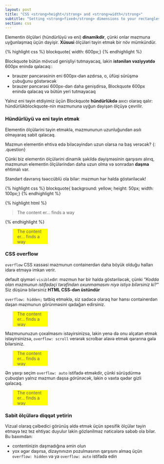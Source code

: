 ```yaml
---
layout: post
title: "CSS <strong>height</strong> and <strong>width</strong>"
subtitle: "Setting <strong>fixed</strong> dimensions to your rectangles"
section: css
---
```


Elementin ölçüləri (hündürlüyü və eni) **dinamikdir**, çünki onlar məzmuna uyğunlaşmaq üçün dəyişir. **Xüsusi** ölçüləri təyin etmək bir növ mümkündür.

{% highlight css %}
blockquote{ width: 600px;}
{% endhighlight %}

Blockquote bütün mövcud genişliyi tutmayacaq, lakin **istənilən vəziyyətdə** 600px enində qalacaq::

* brauzer pəncərəsinin eni 600px-dən azdırsa, o, üfüqi sürüşmə çubuğunu göstərəcək
* brauzer pəncərəsi 600px-dən daha genişdirsə, Blockquote 600px enində qalacaq və bütün yeri tutmayacaq

Yalnız eni təyin etdiyimiz üçün Blockquote **hündürlükdə** axıcı olaraq qalır: hündürlükblockquote-nin məzmununa uyğun dəyişən ölçüyə çevrilir.

### Hündürlüyü və eni təyin etmək

Elementin ölçülərini təyin etməklə, məzmununun uzunluğundan asılı olmayaraq sabit qalacaq.

Məzmun elementin ehtiva edə biləcəyindən uzun olarsa nə baş verəcək?
{: .question}

Çünki biz elementin ölçülərini dinamik şəkildə dəyişməsinin qarşısını alırıq, məzmunun elementin ölçülərindən daha uzun olma və sonradan **daşma** ehtimalı var.

Standart davranış təəccüblü ola bilər: məzmun hər halda göstəriləcək!

{% highlight css %}
blockquote{ background: yellow; height: 50px; width: 100px;}
{% endhighlight %}

{% highlight html %}
<blockquote>The content er... finds a way</blockquote>
{% endhighlight %}

<div class="result">
  <blockquote style="background: yellow; height: 50px; width: 100px;">The content er... finds a way</blockquote>
</div>

### CSS overflow

`overflow` CSS xassəsi məzmunun containerdən daha böyük olduğu halları idarə etməyə imkan verir.

default qiyməri `visible`dır: məzmun hər bir halda göstəriləcək, çünki _"Kodda olan məzmunun istifadəçi tərəfindən oxunmamasını niyə istiyə bilərsiniz ki?"_ Siz düşünə bilərsiniz **HTML CSS-dən üstündür**

`overflow: hidden;` tətbiq etməklə, siz sadəcə olaraq hər hansı containerdən daşan məzmunun görünməsini qadağan edirsiniz.

<div class="result">
  <blockquote style="background: yellow; height: 50px; overflow: hidden; width: 100px;">The content er... finds a way</blockquote>
</div>

Məzmununuzun çoxalmasını istəyirsinizsə, lakin yenə də onu əlçatan etmək istəyirsinizsə, `overflow: scroll` verərək scrolbar əlavə etmək qərarına gələ bilərsiniz.

<div class="result">
  <blockquote style="background: yellow; height: 50px; overflow: scroll; width: 100px;">The content er... finds a way</blockquote>
</div>

Ən yaxşı seçim `overflow: auto` istifadə etməkdir, çünki sürüşdürmə çubuqları yalnız məzmun daşsa _görünəcək_, lakin o vaxta qədər gizli qalacaq.

<div class="result">
  <blockquote style="background: yellow; height: 50px; overflow: auto; width: 100px;">The content er... finds a way</blockquote>
</div>

### Sabit ölçülərə diqqət yetirin

Vizual olaraq çəlbedici görünüş əldə etmək üçün spesifik ölçülər təyin etməyə tez tez ehtiyac duyulur lakin gözlənilməz nəticələrə səbəb ola bilər. Bu baxımdan:

* contentinizin daşmadığına əmin olun
* yox əgər daşırsa, dizaynınızın pozulmasının qarşısını almaq üçün `overflow: hidden` və ya `overflow: auto` istifadə edin
